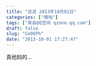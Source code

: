 ```yaml
---
title: "说说 2013年10月01日"
categories: ["嘀咕"]
tags: ["来自QQ空间 qzone.qq.com"]
draft: false
slug: "Ce06Ph"
date: "2013-10-01 17:27:47"
---
```


真他妈的…

